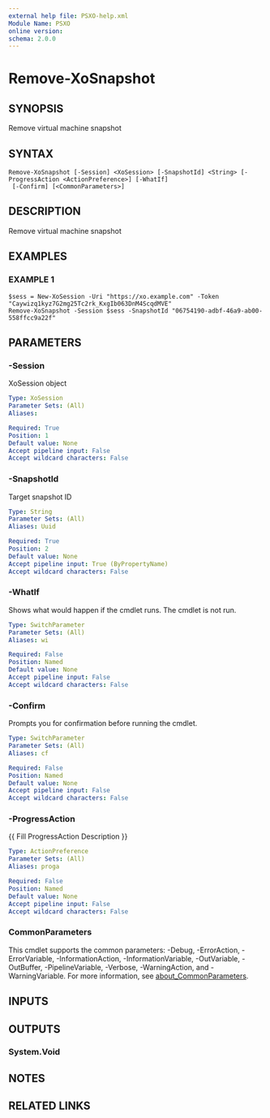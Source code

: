 ```yaml
---
external help file: PSXO-help.xml
Module Name: PSXO
online version:
schema: 2.0.0
---
```


# Remove-XoSnapshot

## SYNOPSIS
Remove virtual machine snapshot

## SYNTAX

```
Remove-XoSnapshot [-Session] <XoSession> [-SnapshotId] <String> [-ProgressAction <ActionPreference>] [-WhatIf]
 [-Confirm] [<CommonParameters>]
```

## DESCRIPTION
Remove virtual machine snapshot

## EXAMPLES

### EXAMPLE 1
```
$sess = New-XoSession -Uri "https://xo.example.com" -Token "Caywizq1kyz7G2mg25Tc2rk_KxgIb063DnM4ScqdMVE"
Remove-XoSnapshot -Session $sess -SnapshotId "06754190-adbf-46a9-ab00-558ffcc9a22f"
```

## PARAMETERS

### -Session
XoSession object

```yaml
Type: XoSession
Parameter Sets: (All)
Aliases:

Required: True
Position: 1
Default value: None
Accept pipeline input: False
Accept wildcard characters: False
```

### -SnapshotId
Target snapshot ID

```yaml
Type: String
Parameter Sets: (All)
Aliases: Uuid

Required: True
Position: 2
Default value: None
Accept pipeline input: True (ByPropertyName)
Accept wildcard characters: False
```

### -WhatIf
Shows what would happen if the cmdlet runs.
The cmdlet is not run.

```yaml
Type: SwitchParameter
Parameter Sets: (All)
Aliases: wi

Required: False
Position: Named
Default value: None
Accept pipeline input: False
Accept wildcard characters: False
```

### -Confirm
Prompts you for confirmation before running the cmdlet.

```yaml
Type: SwitchParameter
Parameter Sets: (All)
Aliases: cf

Required: False
Position: Named
Default value: None
Accept pipeline input: False
Accept wildcard characters: False
```

### -ProgressAction
{{ Fill ProgressAction Description }}

```yaml
Type: ActionPreference
Parameter Sets: (All)
Aliases: proga

Required: False
Position: Named
Default value: None
Accept pipeline input: False
Accept wildcard characters: False
```

### CommonParameters
This cmdlet supports the common parameters: -Debug, -ErrorAction, -ErrorVariable, -InformationAction, -InformationVariable, -OutVariable, -OutBuffer, -PipelineVariable, -Verbose, -WarningAction, and -WarningVariable. For more information, see [about_CommonParameters](http://go.microsoft.com/fwlink/?LinkID=113216).

## INPUTS

## OUTPUTS

### System.Void
## NOTES

## RELATED LINKS
